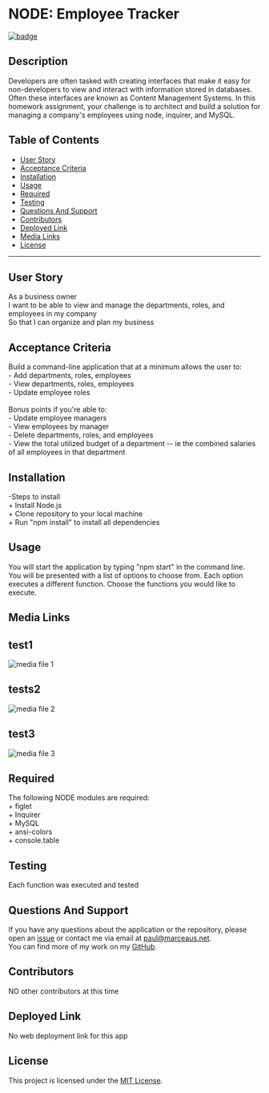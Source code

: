 # **NODE: Employee Tracker**

[![badge](https://img.shields.io/badge/license-MIT-green)](https://choosealicense.com/licenses/mit)

## **Description**

Developers are often tasked with creating interfaces that make it easy for non-developers to view and interact with information stored in databases. Often these interfaces are known as Content Management Systems. In this homework assignment, your challenge is to architect and build a solution for managing a company's employees using node, inquirer, and MySQL.

## Table of Contents

- [User Story](#user-story)
- [Acceptance Criteria](#acceptance-criteria)
- [Installation](#installation)
- [Usage](#usage)
- [Required](#required)
- [Testing](#testing)
- [Questions And Support](#questions-and-support)
- [Contributors](#contributors)
- [Deployed Link](#deployed-link)
- [Media Links](#media-links)
- [License](#license)

---

## **User** **Story**

As a business owner<br>I want to be able to view and manage the departments, roles, and employees in my company<br>So that I can organize and plan my business

## **Acceptance** **Criteria**

Build a command-line application that at a minimum allows the user to:<br>- Add departments, roles, employees<br>- View departments, roles, employees<br>- Update employee roles<br><br>Bonus points if you're able to:<br>- Update employee managers<br>- View employees by manager<br>- Delete departments, roles, and employees<br>- View the total utilized budget of a department -- ie the combined salaries of all employees in that department

## **Installation**

-Steps to install<br>+ Install Node.js<br>+ Clone repository to your local machine<br>+ Run "npm install" to install all dependencies

## **Usage**

You will start the application by typing "npm start" in the command line.<br>You will be presented with a list of options to choose from. Each option executes a different function. Choose the functions you would like to execute.

## **Media** **Links**

## test1

![media file 1](./includes/images/test1)

## tests2

![media file 2](./includes/images/test2)

## test3

![media file 3](./includes/images/test3)

## **Required**

The following NODE modules are required:<br>+ figlet<br>+ Inquirer<br>+ MySQL<br>+ ansi-colors<br>+ console.table

## **Testing**

Each function was executed and tested

## **Questions** **And** **Support**

If you have any questions about the application or the repository, please open an [issue](https://github.com/pmarceaujr/EmployeeDatabase/issues) or contact me via email at paul@marceaus.net.  
 You can find more of my work on my [GitHub](https://github.com/pmarceaujr).

## **Contributors**

NO other contributors at this time

## **Deployed** **Link**

No web deployment link for this app

## **License**

This project is licensed under the [MIT License](https://choosealicense.com/licenses/mit).
